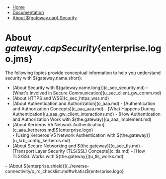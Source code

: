 -   [Home](../../index.md)
-   [Documentation](../index.md)
-   [About ${gateway.cap} Security](../index.md#security)

<a name="authentication"></a>About ${gateway.cap} Security${enterprise.logo.jms}
================================================================================

The following topics provide conceptual information to help you understand security with ${gateway.name.short}:

<ul>
<li>
[About Security with ${gateway.name.long}](c_sec_security.md)
-   [What's Involved in Secure Communication](u_sec_client_gw_comm.md)

</li>
<li>
[About HTTPS and WSS](c_sec_https_wss.md)
</li>
<li>
[About Authentication and Authorization](o_aaa.md)
-   [Authentication and Authorization Concepts](c_aaa_aaa.md)
-   [What Happens During Authentication](u_aaa_gw_client_interactions.md)
-   [How Authentication and Authorization Work with ${the.gateway}](u_aaa_implement.md)

</li>
<li>
[About Kerberos V5 Network Authentication](c_aaa_kerberos.md)${enterprise.logo}
</li>
-   [Using Kerberos V5 Network Authentication with ${the.gateway}](u_krb_config_kerberos.md)

</li>
<li>
[About Secure Networking and ${the.gateway}](o_sec_tls.md)
-   [Transport Layer Security (TLS/SSL) Concepts](c_tls.md)
-   [How TLS/SSL Works with ${the.gateway}](u_tls_works.md)

</li>
</ul>
</li>
-   [About ${enterprise.shield}](../reverse-connectivity/o_rc_checklist.md#whatis)${enterprise.logo}


